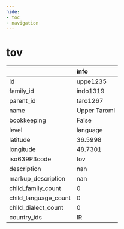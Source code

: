 ```yaml
---
hide:
- toc
- navigation
---
```

# tov
|                      | info         |
|:---------------------|:-------------|
| id                   | uppe1235     |
| family_id            | indo1319     |
| parent_id            | taro1267     |
| name                 | Upper Taromi |
| bookkeeping          | False        |
| level                | language     |
| latitude             | 36.5998      |
| longitude            | 48.7301      |
| iso639P3code         | tov          |
| description          | nan          |
| markup_description   | nan          |
| child_family_count   | 0            |
| child_language_count | 0            |
| child_dialect_count  | 0            |
| country_ids          | IR           |